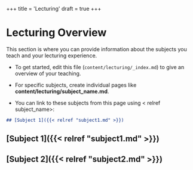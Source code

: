 +++
title = 'Lecturing'
draft = true
+++

# Lecturing Overview

This section is where you can provide information about the subjects you teach and your lecturing experience.

- To get started, edit this file (`content/lecturing/_index.md`) to give an overview of your teaching.

- For specific subjects, create individual pages like **content/lecturing/subject_name.md**.
- You can link to these subjects from this page using < relref subject_name>:

```markdown
## [Subject 1]({{< relref "subject1.md" >}})
```

## [Subject 1]({{< relref "subject1.md" >}})

## [Subject 2]({{< relref "subject2.md" >}})

